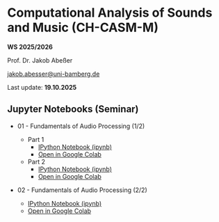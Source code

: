 # Computational Analysis of Sounds and Music (CH-CASM-M)

**WS 2025/2026**

Prof. Dr. Jakob Abeßer

jakob.abesser@uni-bamberg.de

Last update: **19.10.2025**

## Jupyter Notebooks (Seminar)

- 01 - Fundamentals of Audio Processing (1/2) 
	- Part 1
		- [IPython Notebook (ipynb)](CH-CASM-M-01-Audio-1-Seminar-1.ipynb)
		- [Open in Google Colab](https://colab.research.google.com/github/CHBamberg/CH-CASM-M-2025/blob/main/CH-CASM-M-01-Audio-1-Seminar-1.ipynb)
	- Part 2
		- [IPython Notebook (ipynb)](CH-CASM-M-01-Audio-1-Seminar-2.ipynb)
		- [Open in Google Colab](https://colab.research.google.com/github/CHBamberg/CH-CASM-M-2025/blob/main/CH-CASM-M-01-Audio-1-Seminar-2.ipynb)

- 02 - Fundamentals of Audio Processing (2/2) 
	- [IPython Notebook (ipynb)](CH-CASM-M-02-Audio-2-Seminar-1.ipynb)
    - [Open in Google Colab](https://colab.research.google.com/github/CHBamberg/CH-CASM-M-2025/blob/main/CH-CASM-M-02-Audio-2-Seminar-1.ipynb)

